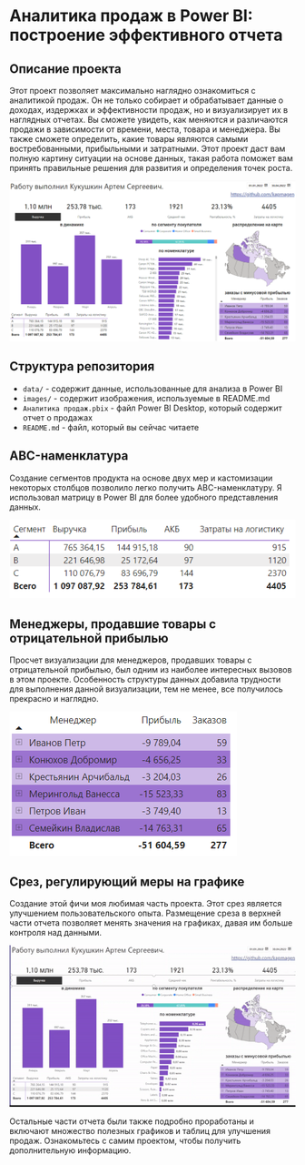 # Аналитика продаж в Power BI: построение эффективного отчета

## Описание проекта
Этот проект позволяет максимально наглядно ознакомиться с аналитикой продаж. Он не только собирает и обрабатывает данные о доходах, издержках и эффективности продаж, но и визуализирует их в наглядных отчетах. Вы сможете увидеть, как меняются и различаются продажи в зависимости от времени, места, товара и менеджера. Вы также сможете определить, какие товары являются самыми востребованными, прибыльными и затратными. Этот проект даст вам полную картину ситуации на основе данных, такая работа поможет вам принять правильные решения для развития и определения точек роста.

![](images/общий.png)

## Структура репозитория
- `data/` - содержит данные, использованные для анализа в Power BI
- `images/` - содержит изображения, используемые в README.md
- `Аналитика продаж.pbix` - файл Power BI Desktop, который содержит отчет о продажах
- `README.md` - файл, который вы сейчас читаете


## ABC-наменклатура
Создание сегментов продукта на основе двух мер и кастомизации некоторых столбцов позволило легко получить ABC-наменклатуру. Я использовал матрицу в Power BI для более удобного представления данных. 

![](images/сегментация.png)

## Менеджеры, продавшие товары с отрицательной прибылью
Просчет визуализации для менеджеров, продавших товары с отрицательной прибылью, был одним из наиболее интересных вызовов в этом проекте. Особенность структуры данных добавила трудности для выполнения данной визуализации, тем не менее, все получилось прекрасно и наглядно.

![](images/менеджеры.png)

## Срез, регулирующий меры на графике
Создание этой фичи моя любимая часть проекта. Этот срез является улучшением пользовательского опыта. Размещение среза в верхней части отчета позволяет менять значения на графиках, давая им больше контроля над данными.

![](images/срез.gif)

Остальные части отчета были также подробно проработаны и включают множество полезных графиков и таблиц для улучшения продаж. Ознакомьтесь с самим проектом, чтобы получить дополнительную информацию.
